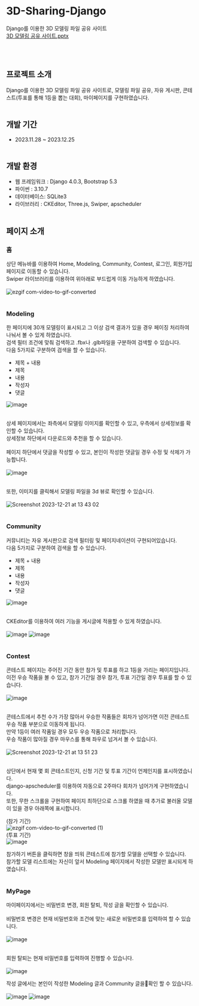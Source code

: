 # 3D-Sharing-Django
Django를 이용한 3D 모델링 파일 공유 사이트<br>
[3D 모델링 공유 사이트.pptx](https://github.com/magic7549/3D-Sharing-Django/files/14001746/3D.pptx)<br>


<br><br>

## 프로젝트 소개
Django를 이용한 3D 모델링 파일 공유 사이트로, 모델링 파일 공유, 자유 게시판, 콘테스트(투표를 통해 1등을 뽑는 대회), 마이페이지를 구현하였습니다.
<br><br>

## 개발 기간
- 2023.11.28 ~ 2023.12.25
<br><br>

## 개발 환경
- 웹 프레임워크 : Django 4.0.3, Bootstrap 5.3
- 파이썬 : 3.10.7
- 데이터베이스: SQLite3
- 라이브러리 : CKEditor, Three.js, Swiper, apscheduler
<br><br>

## 페이지 소개
### 홈
상단 메뉴바를 이용하여 Home, Modeling, Community, Contest, 로그인, 회원가입 페이지로 이동할 수 있습니다.<br>
Swiper 라이브러리를 이용하여 위아래로 부드럽게 이동 가능하게 하였습니다.<br><br>
![ezgif com-video-to-gif-converted](https://github.com/magic7549/3D-Sharing-Django/assets/32091601/e2a9821c-13de-41cd-bb59-3defc79eeff4)
<br><br>

### Modeling
한 페이지에 30개 모델링이 표시되고 그 이상 검색 결과가 있을 경우 페이징 처리하여 나눠서 볼 수 있게 하였습니다.<br>
검색 필터 조건에 맞춰 검색하고 .fbx나 .glb파일을 구분하여 검색할 수 있습니다.<br>
다음 5가지로 구분하여 검색을 할 수 있습니다.
- 제목 + 내용
- 제목
- 내용
- 작성자
- 댓글

![image](https://github.com/magic7549/3D-Sharing-Django/assets/32091601/ac862fb8-a54f-4cc6-a951-6fe75cf008f5)
<br><br>

상세 페이지에서는 좌측에서 모델링 이미지를 확인할 수 있고, 우측에서 상세정보를 확인할 수 있습니다.<br>
상세정보 하단에서 다운로드와 추천을 할 수 있습니다.<br>
<br>
페이지 하단에서 댓글을 작성할 수 있고, 본인이 작성한 댓글일 경우 수정 및 삭제가 가능합니다.<br><br>
![image](https://github.com/magic7549/3D-Sharing-Django/assets/32091601/91b822ad-d1d4-450f-a999-6265bd46d27a)
<br><br>

또한, 이미지를 클릭해서 모델링 파일을 3d 뷰로 확인할 수 있습니다.<br><br>
![Screenshot 2023-12-21 at 13 43 02](https://github.com/magic7549/3D-Sharing-Django/assets/32091601/512177ce-4ffc-43e5-ab27-28d02ce843d9)
<br><br>

### Community
커뮤니티는 자유 게시판으로 검색 필터링 및 페이지네이션이 구현되어있습니다.<br>
다음 5가지로 구분하여 검색을 할 수 있습니다.
- 제목 + 내용
- 제목
- 내용
- 작성자
- 댓글

![image](https://github.com/magic7549/3D-Sharing-Django/assets/32091601/57867855-fea8-497e-9892-5b2c2f13f063)
<br><br>

CKEditor를 이용하여 여러 기능을 게시글에 적용할 수 있게 하였습니다.<br><br>
![image](https://github.com/magic7549/3D-Sharing-Django/assets/32091601/4aabd6c4-3593-43ce-af80-83fbfbdc080f)
![image](https://github.com/magic7549/3D-Sharing-Django/assets/32091601/480e9514-9b1b-44db-bd9f-fe661383b195)
<br><br>

### Contest
콘테스트 페이지는 주어진 기간 동안 참가 및 투표를 하고 1등을 가리는 페이지입니다.<br>
이전 우승 작품을 볼 수 있고, 참가 기간일 경우 참가, 투표 기간일 경우 투표를 할 수 있습니다.<br><br>
![image](https://github.com/magic7549/3D-Sharing-Django/assets/32091601/2059c058-3229-462e-b9bd-19e9eb3c42ac)
<br><br>

콘테스트에서 추천 수가 가장 많아서 우승한 작품들은 회차가 넘어가면 이전 콘테스트 우승 작품 부분으로 이동하게 됩니다.<br>
만약 1등이 여러 작품일 경우 모두 우승 작품으로 처리합니다.<br>
우승 작품이 많아질 경우 마우스를 통해 좌우로 넘겨서 볼 수 있습니다.<br><br>
![Screenshot 2023-12-21 at 13 51 23](https://github.com/magic7549/3D-Sharing-Django/assets/32091601/e2b3151f-f658-4470-bd69-7154d2c01022)
<br><br>

상단에서 현재 몇 회 콘테스트인지, 신청 기간 및 투표 기간이 언제인지를 표시하였습니다.<br>
django-apscheduler를 이용하여 자동으로 2주마다 회차가 넘어가게 구현하였습니다.<br>
또한, 무한 스크롤을 구현하여 페이지 최하단으로 스크롤 하였을 때 추가로 불러올 모델이 있을 경우 아래쪽에 표시합니다.<br>

(참가 기간)<br>
![ezgif com-video-to-gif-converted (1)](https://github.com/magic7549/3D-Sharing-Django/assets/32091601/954054c9-0058-42f2-ab72-aa6bae806791)<br>
(투표 기간)<br>
![image](https://github.com/magic7549/3D-Sharing-Django/assets/32091601/b3622208-e2f5-426a-9060-bad519297c71)<br>

참가하기 버튼을 클릭하면 창을 띄워 콘테스트에 참가할 모델을 선택할 수 있습니다.<br>
참가할 모델 리스트에는 자신이 앞서 Modeling 페이지에서 작성한 모델만 표시되게 하였습니다.<br><br>

### MyPage
마이페이지에서는 비밀번호 변경, 회원 탈퇴, 작성 글을 확인할 수 있습니다.<br><br>
비밀번호 변경은 현재 비밀번호와 조건에 맞는 새로운 비밀번호를 입력하여 할 수 있습니다.<br><br>
![image](https://github.com/magic7549/3D-Sharing-Django/assets/32091601/f5804ac4-b033-4d06-a79c-2bbaeb62db91)
<br><br>

회원 탈퇴는 현재 비밀번호를 입력하여 진행할 수 있습니다.<br><br>
![image](https://github.com/magic7549/3D-Sharing-Django/assets/32091601/f05145ff-d901-4770-a253-6f42209d9b79)

작성 글에서는 본인이 작성한 Modeling 글과 Community 글을확인 할 수 있습니다.<br><br>
![image](https://github.com/magic7549/3D-Sharing-Django/assets/32091601/de104b12-6d01-48ce-82ad-56b40f2ef5f0)
![image](https://github.com/magic7549/3D-Sharing-Django/assets/32091601/c7bdc6d3-769f-4d13-82ad-d4bf5239619e)















